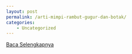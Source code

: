 ```yaml
---
layout: post
permalink: /arti-mimpi-rambut-gugur-dan-botak/
categories:
    - Uncategorized
---
```


[Baca Selengkapnya](/10)